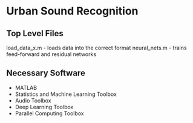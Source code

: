 # Urban Sound Recognition

## Top Level Files
load_data_x.m - loads data into the correct format
neural_nets.m - trains feed-forward and residual networks


## Necessary Software
+ MATLAB
+ Statistics and Machine Learning Toolbox
+ Audio Toolbox
+ Deep Learning Toolbox
+ Parallel Computing Toolbox



